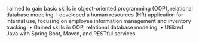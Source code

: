 I aimed to gain basic skills in object-oriented programming (OOP), relational database
modeling. I developed a human resources (HR) application for internal use, focusing on
employee information management and inventory tracking.
• Gained skills in OOP, relational database modeling.
• Utilized Java with Spring Boot, Maven, and RESTful services. 
